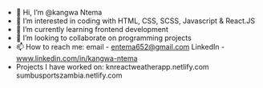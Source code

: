 - 👋 Hi, I’m @kangwa Ntema
- 👀 I’m interested in coding with HTML, CSS, SCSS, Javascript & React.JS
- 🌱 I’m currently learning frontend development
- 💞️ I’m looking to collaborate on programming projects
- 📫 How to reach me: 
email - entema652@gmail.com
LinkedIn - 
www.linkedin.com/in/kangwa-ntema
- Projects I have worked on:
  knreactweatherapp.netlify.com
  sumbusportszambia.netlify.com
<!---
LogiPV/LogiPV is a ✨ special ✨ repository because its `README.md` (this file) appears on your GitHub profile.
You can click the Preview link to take a look at your changes.
--->
